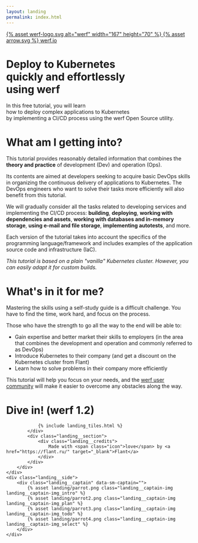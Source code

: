 ```yaml
---
layout: landing
permalink: index.html
---
```


<div class="landing">
    <div class="landing__header">
        <div class="landing__container">
            <a href="/" class="landing__header-title">
                {% asset werf-logo.svg alt="werf" width="167" height="70" %}
            </a>
            <a href="http://werf.io" class="landing__button">
                {% asset arrow.svg %}
                <span>werf.io</span>
            </a>
        </div>
    </div>
    <div class="landing__content">
        <div class="landing__container">
            <div class="landing__section landing__section_first" data-sm-trigger="intro">
                <h1 class="landing__h1">
                    Deploy to&nbsp;Kubernetes<br>
                    quickly and&nbsp;effortlessly<br>
                    using&nbsp;<b>werf</b>
                </h1>
                <div class="landing__text">
                    In this free tutorial, you will learn<br>
                    how to&nbsp;deploy complex applications to&nbsp;Kubernetes<br>
                    by implementing a&nbsp;CI/CD process using the werf Open Source utility.
                </div>
            </div>
            <div class="landing__section" data-sm-trigger="plan">
                <h1 class="landing__h2">
                    What am I getting into?
                </h1>
                <div class="landing__text">
                    <p>This tutorial provides reasonably detailed information that combines the <b>theory and practice</b> of development (Dev) and operation (Ops).</p>
                    <p>Its contents are aimed at developers seeking to acquire basic DevOps skills in organizing the continuous delivery of applications to Kubernetes. The DevOps engineers who want to solve their tasks more efficiently will also benefit from this tutorial.</p>
                    <p>We will gradually consider all the tasks related to&nbsp;developing services and implementing the CI/CD process: <b>building</b>, <b>deploying</b>, <b>working with dependencies and&nbsp;assets</b>, <b>working with databases and&nbsp;in-memory storage</b>, <b>using e-mail and&nbsp;file storage</b>, <b>implementing autotests</b>, and&nbsp;more.</p>
                    <p>Each version of&nbsp;the&nbsp;tutorial takes into account the specifics of the programming language/framework and includes examples of the application source code and infrastructure (IaC).</p>
                    <p><i>This tutorial is based on a&nbsp;plain "vanilla" Kubernetes cluster. However, you can easily adapt it for&nbsp;custom builds.</i></p>
                </div>
            </div>
            <div class="landing__section" data-sm-trigger="todo">
                <h1 class="landing__h2">
                    What's in it for me?
                </h1>
                <div class="landing__text">
                    <p>Mastering the skills using a self-study guide is a difficult challenge. You have to find the time, work hard, and focus on the process.</p>
                    <p>Those who have the strength to go all the way to the end will be able to:</p>
                </div>
                <ul class="landing__list">
                    <li>
                        Gain expertise and better market their skills to employers
                        <span>(in the area that combines the development and operation and commonly referred to as DevOps)</span>
                    </li>
                    <li>
                        Introduce Kubernetes to their company
                        <span>(and get a discount on the Kubernetes cluster from Flant)</span>
                    </li>
                    <li>
                        Learn how to solve problems in their company more efficiently
                    </li>
                </ul>
                <div class="landing__text">
                    <p>This tutorial will help you focus on your needs, and the <a href="https://t.me/werf_io">werf user community</a> will make it easier to overcome any obstacles along the way.</p>
                </div>
            </div>
            <div class="landing__section" data-sm-trigger="select">
                <h1 class="landing__h2">
                    Dive in! <span>(werf 1.2)</span>
                </h1>

                {% include landing_tiles.html %}
            </div>
            <div class="landing__section">
                <div class="landing__credits">
                    Made with <span class="icon">love</span> by <a href="https://flant.ru/" target="_blank">Flant</a>
                </div>
            </div>
        </div>
    </div>
    <div class="landing__side">
        <div class="landing__captain" data-sm-captain="">
            {% asset landing/parrot.png class="landing__captain-img landing__captain-img_intro" %}
            {% asset landing/parrot2.png class="landing__captain-img landing__captain-img_plan" %}
            {% asset landing/parrot3.png class="landing__captain-img landing__captain-img_todo" %}
            {% asset landing/parrot4.png class="landing__captain-img landing__captain-img_select" %}
        </div>
    </div>
</div>
